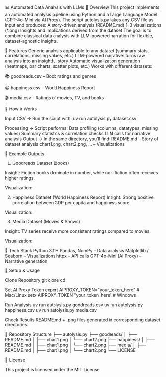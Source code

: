 📊 Automated Data Analysis with LLMs
🔹 Overview
This project implements an automated analysis pipeline using Python and a Large Language Model (GPT-4o-Mini via AI Proxy).
The script autolysis.py takes any CSV file as input and produces:
A story-driven analysis (README.md)
1–3 visualizations (*.png)
Insights and implications derived from the dataset
The goal is to combine classical data analysis with LLM-powered narration for flexible, dataset-agnostic insights.

🔹 Features
Generic analysis applicable to any dataset (summary stats, correlations, missing values, etc.)
LLM-powered narrative: turns raw analysis into an insightful story
Automatic visualization generation (heatmaps, bar charts, scatter plots, etc.)
Works with different datasets:

📚 goodreads.csv – Book ratings and genres

😀 happiness.csv – World Happiness Report

🎬 media.csv – Ratings of movies, TV, and books


🔹 How It Works

Input CSV → Run the script with:
uv run autolysis.py dataset.csv

Processing → Script performs:
Data profiling (columns, datatypes, missing values)
Summary statistics & correlation checks
LLM calls for narrative analysis
Output → In the same directory, you’ll find:
README.md – Story of dataset analysis
chart1.png, chart2.png, … – Visualizations

🔹 Example Outputs
1. Goodreads Dataset (Books)

Insight: Fiction books dominate in number, while non-fiction often receives higher ratings.

Visualization:


2. Happiness Dataset (World Happiness Report)
Insight: Strong positive correlation between GDP per capita and happiness score.

Visualization:


3. Media Dataset (Movies & Shows)

Insight: TV series receive more consistent ratings compared to movies.

Visualization:


🔹 Tech Stack
Python 3.11+
Pandas, NumPy – Data analysis
Matplotlib / Seaborn – Visualizations
httpx – API calls
GPT-4o-Mini (AI Proxy) – Narrative generation

🔹 Setup & Usage

Clone Repository
git clone <your-repo-url>
cd <repo-name>

Set AI Proxy Token
export AIPROXY_TOKEN="your_token_here"   # Mac/Linux
setx AIPROXY_TOKEN "your_token_here"     # Windows


Run Analysis
uv run autolysis.py goodreads.csv
uv run autolysis.py happiness.csv
uv run autolysis.py media.csv


Check Results
README.md + .png files generated in corresponding dataset directories.

🔹 Repository Structure
├── autolysis.py
├── goodreads/
│   ├── README.md
│   ├── chart1.png
│   └── chart2.png
├── happiness/
│   ├── README.md
│   ├── chart1.png
│   └── chart2.png
├── media/
│   ├── README.md
│   ├── chart1.png
│   └── chart2.png
└── LICENSE

🔹 License

This project is licensed under the MIT License
